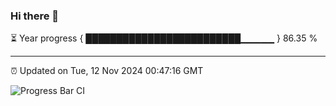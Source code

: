 ### Hi there 👋

⏳ Year progress { █████████████████████████▁▁▁▁▁ } 86.35 %

---

⏰ Updated on Tue, 12 Nov 2024 00:47:16 GMT

![Progress Bar CI](https://github.com/Shyam-Makwana/GitHub-Actions-Demo/workflows/Progress%20Bar%20CI/badge.svg)
